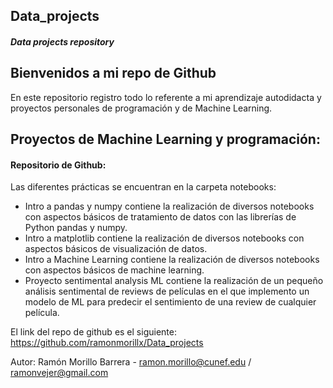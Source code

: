 ## Data_projects

##### Data projects repository

## Bienvenidos a mi repo de Github
En este repositorio registro todo lo referente a mi aprendizaje autodidacta y proyectos personales de programación y de Machine Learning.

## Proyectos de Machine Learning y programación:
#### Repositorio de Github:
Las diferentes prácticas se encuentran en la carpeta notebooks:
- Intro a pandas y numpy contiene la realización de diversos notebooks con aspectos básicos de tratamiento de datos con las librerías de Python pandas y numpy.
- Intro a matplotlib contiene la realización de diversos notebooks con aspectos básicos de visualización de datos.
- Intro a Machine Learning contiene la realización de diversos notebooks con aspectos básicos de machine learning.
- Proyecto sentimental analysis ML contiene la realización de un pequeño análisis sentimental de reviews de películas en el que implemento un modelo de ML para predecir el sentimiento de una review de cualquier película.

El link del repo de github es el siguiente: https://github.com/ramonmorillx/Data_projects

Autor:
Ramón Morillo Barrera - ramon.morillo@cunef.edu / ramonvejer@gmail.com